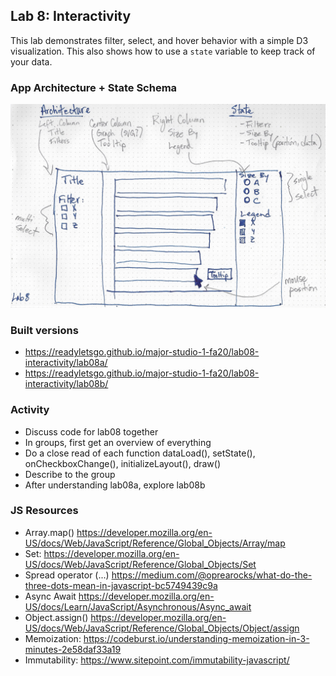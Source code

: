 ## Lab 8: Interactivity

This lab demonstrates filter, select, and hover behavior with a simple D3 visualization. This also shows how to use a `state` variable to keep track of your data.

### App Architecture + State Schema

![aass](./architecture.jpg)

### Built versions
- https://readyletsgo.github.io/major-studio-1-fa20/lab08-interactivity/lab08a/   
- https://readyletsgo.github.io/major-studio-1-fa20/lab08-interactivity/lab08b/      


### Activity
- Discuss code for lab08 together  
- In groups, first get an overview of everything
- Do a close read of each function dataLoad(), setState(), onCheckboxChange(), initializeLayout(), draw()  
- Describe to the group
- After understanding lab08a, explore lab08b

### JS Resources

- Array.map() https://developer.mozilla.org/en-US/docs/Web/JavaScript/Reference/Global_Objects/Array/map
- Set: https://developer.mozilla.org/en-US/docs/Web/JavaScript/Reference/Global_Objects/Set  
- Spread operator (...) https://medium.com/@oprearocks/what-do-the-three-dots-mean-in-javascript-bc5749439c9a  
- Async Await https://developer.mozilla.org/en-US/docs/Learn/JavaScript/Asynchronous/Async_await   
- Object.assign() https://developer.mozilla.org/en-US/docs/Web/JavaScript/Reference/Global_Objects/Object/assign   
- Memoization: https://codeburst.io/understanding-memoization-in-3-minutes-2e58daf33a19
- Immutability: https://www.sitepoint.com/immutability-javascript/
